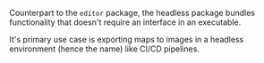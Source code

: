 Counterpart to the `editor` package, the headless package bundles functionality
that doesn't require an interface in an executable.

It's primary use case is exporting maps to images in a headless environment
(hence the name) like CI/CD pipelines.
